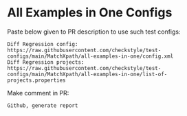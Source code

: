 # All Examples in One Configs
Paste below given to PR description to use such test configs:
```
Diff Regression config: https://raw.githubusercontent.com/checkstyle/test-configs/main/MatchXpath/all-examples-in-one/config.xml
Diff Regression projects: https://raw.githubusercontent.com/checkstyle/test-configs/main/MatchXpath/all-examples-in-one/list-of-projects.properties
```
Make comment in PR:
```
Github, generate report
```
